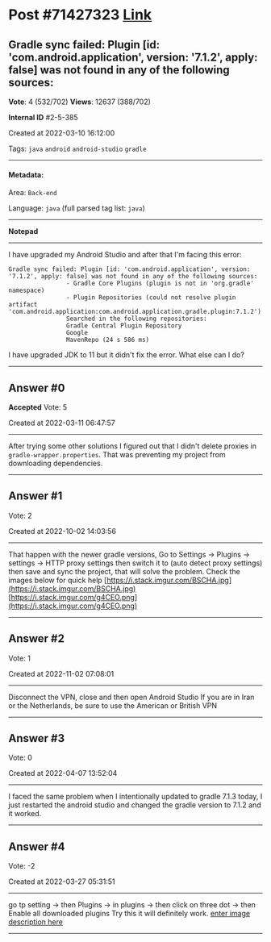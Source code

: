 
# Post \#71427323 [Link](https://stackoverflow.com/questions/71427323/)

## Gradle sync failed: Plugin [id: 'com.android.application', version: '7.1.2', apply: false] was not found in any of the following sources:

**Vote**: 4 (532/702) **Views**: 12637 (388/702) 

**Internal ID** \#2-5-385

Created at 2022-03-10 16:12:00

Tags: `java` `android` `android-studio` `gradle`

----------

#### Metadata:

Area: `Back-end`

Language: `java` (full parsed tag list: `java`)

----------

**Notepad**


----------

I have upgraded my Android Studio and after that I'm facing this error:
```
Gradle sync failed: Plugin [id: 'com.android.application', version: '7.1.2', apply: false] was not found in any of the following sources:
                - Gradle Core Plugins (plugin is not in 'org.gradle' namespace)
                - Plugin Repositories (could not resolve plugin artifact 'com.android.application:com.android.application.gradle.plugin:7.1.2')
                Searched in the following repositories:
                Gradle Central Plugin Repository
                Google
                MavenRepo (24 s 586 ms)
```

I have upgraded JDK to 11 but it didn't fix the error. What else can I do?


----------
        
## Answer \#0

**Accepted** Vote: 5

Created at 2022-03-11 06:47:57

------------


After trying some other solutions I figured out that I didn't delete proxies in `gradle-wrapper.properties`. That was preventing my project from downloading dependencies.


------------
    
    
## Answer \#1

 Vote: 2

Created at 2022-10-02 14:03:56

------------

That happen with the newer gradle versions, Go to Settings -> Plugins -> settings -> HTTP proxy settings then switch it to (auto detect proxy settings) then save and sync the project, that will solve the problem.
Check the images below for quick help
[https://i.stack.imgur.com/BSCHA.jpg](https://i.stack.imgur.com/BSCHA.jpg)
[https://i.stack.imgur.com/g4CEO.png](https://i.stack.imgur.com/g4CEO.png)


------------
    
    
## Answer \#2

 Vote: 1

Created at 2022-11-02 07:08:01

------------

Disconnect the VPN, close and then open Android Studio
If you are in Iran or the Netherlands, be sure to use the American or British VPN


------------
    
    
## Answer \#3

 Vote: 0

Created at 2022-04-07 13:52:04

------------

I faced the same problem when I intentionally updated to gradle 7.1.3 today, I just restarted the android studio and changed the gradle version to 7.1.2 and it worked.


------------
    
    
## Answer \#4

 Vote: -2

Created at 2022-03-27 05:31:51

------------

go tp setting -> then Plugins -> in plugins -> then click on three dot -> then Enable all downloaded plugins
Try this it will definitely work.
[enter image description here](https://i.stack.imgur.com/Bt4kt.jpg)


------------
    
    